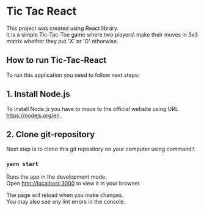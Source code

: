 # Tic Tac React

This project was created using React library.\
It is a simple Tic-Tac-Toe game where two players\ make their moves in 3x3 matrix whether they put 'X' or 'O' otherwise.

## How to run Tic-Tac-React

To run this application you need to follow next steps:

## 1. Install Node.js

To install Node.js you have to move to the official website using URL https://nodejs.org/en.

## 2. Clone git-repository

Next step is to clone this git repository on your computer using command:\

### `yarn start`

Runs the app in the development mode.\
Open [http://localhost:3000](http://localhost:3000) to view it in your browser.

The page will reload when you make changes.\
You may also see any lint errors in the console.
